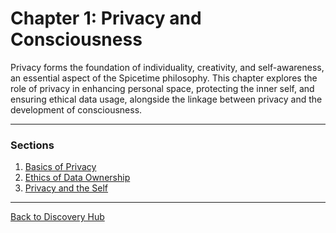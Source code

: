 # Chapter 1: Privacy and Consciousness

Privacy forms the foundation of individuality, creativity, and self-awareness, an essential aspect of the Spicetime
philosophy. This chapter explores the role of privacy in enhancing personal space, protecting the inner self, and
ensuring ethical data usage, alongside the linkage between privacy and the development of consciousness.

---

### Sections

1. [Basics of Privacy](privacy_basics.md)
2. [Ethics of Data Ownership](ethical_data_ownership.md)
3. [Privacy and the Self](self_and_consciousness.md)

---

[Back to Discovery Hub](../../hub.md)